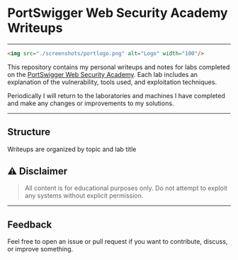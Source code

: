 

# PortSwigger Web Security Academy Writeups

---

```html
<img src="./screenshots/portlogo.png" alt="Logo" width="100"/>
```

This repository contains my personal writeups and notes for labs completed on the [PortSwigger Web Security Academy](https://portswigger.net/web-security).
Each lab includes an explanation of the vulnerability, tools used, and exploitation techniques.

Periodically I will return to the laboratories and machines I have completed and make any changes or improvements to my solutions.

---

## Structure

Writeups are organized by topic and lab title


## ⚠️  Disclaimer

> All content is for educational purposes only. Do not attempt to exploit any systems without explicit permission.

---

## Feedback

Feel free to open an issue or pull request if you want to contribute, discuss, or improve something.
